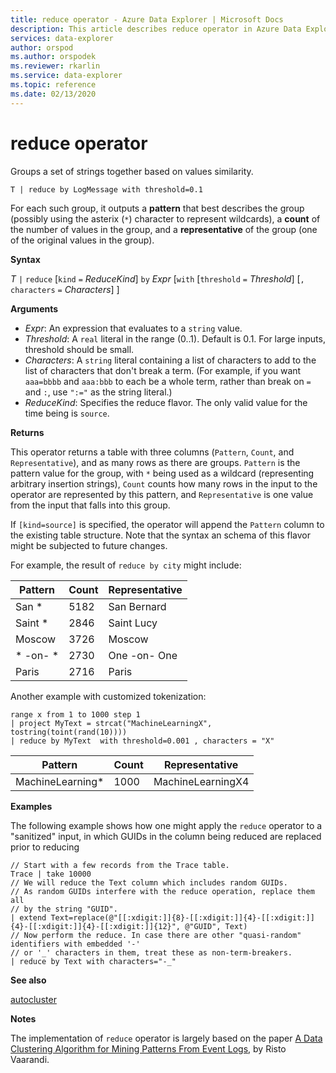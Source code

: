 ```yaml
---
title: reduce operator - Azure Data Explorer | Microsoft Docs
description: This article describes reduce operator in Azure Data Explorer.
services: data-explorer
author: orspod
ms.author: orspodek
ms.reviewer: rkarlin
ms.service: data-explorer
ms.topic: reference
ms.date: 02/13/2020
---
```

# reduce operator

Groups a set of strings together based on values similarity.

```kusto
T | reduce by LogMessage with threshold=0.1
```

For each such group, it outputs a **pattern** that best describes the group (possibly using the
asterix (`*`) character to represent wildcards), a **count** of the number of values in the group,
and a **representative** of the group (one of the original values in the group).

**Syntax**

*T* `|` `reduce` [`kind` `=` *ReduceKind*] `by` *Expr* [`with` [`threshold` `=` *Threshold*] [`,` `characters` `=` *Characters*] ]

**Arguments**

* *Expr*: An expression that evaluates to a `string` value.
* *Threshold*: A `real` literal in the range (0..1). Default is 0.1. For large inputs, threshold should be small. 
* *Characters*: A `string` literal containing a list of characters to add to the list of characters
  that don't break a term. (For example, if you want `aaa=bbbb` and `aaa:bbb` to each be a whole term,
  rather than break on `=` and `:`, use `":="` as the string literal.)
* *ReduceKind*: Specifies the reduce flavor. The only valid value for the time being is `source`.

**Returns**

This operator returns a table with three columns (`Pattern`, `Count`, and `Representative`),
and as many rows as there are groups. `Pattern` is the pattern value for the group, with `*`
being used as a wildcard (representing arbitrary insertion strings), `Count` counts how
many rows in the input to the operator are represented by this pattern, and `Representative`
is one value from the input that falls into this group.

If `[kind=source]` is specified, the operator will append the `Pattern` column to the existing table structure.
Note that the syntax an schema of this flavor might be subjected to future changes.

For example, the result of `reduce by city` might include: 

|Pattern     |Count |Representative|
|------------|------|--------------|
| San *      | 5182 |San Bernard   |
| Saint *    | 2846 |Saint Lucy    |
| Moscow     | 3726 |Moscow        |
| \* -on- \* | 2730 |One -on- One  |
| Paris      | 2716 |Paris         |

Another example with customized tokenization:

```kusto
range x from 1 to 1000 step 1
| project MyText = strcat("MachineLearningX", tostring(toint(rand(10))))
| reduce by MyText  with threshold=0.001 , characters = "X" 
```

|Pattern         |Count|Representative   |
|----------------|-----|-----------------|
|MachineLearning*|1000 |MachineLearningX4|

**Examples**

The following example shows how one might apply the `reduce` operator to a "sanitized"
input, in which GUIDs in the column being reduced are replaced prior to reducing

```kusto
// Start with a few records from the Trace table.
Trace | take 10000
// We will reduce the Text column which includes random GUIDs.
// As random GUIDs interfere with the reduce operation, replace them all
// by the string "GUID".
| extend Text=replace(@"[[:xdigit:]]{8}-[[:xdigit:]]{4}-[[:xdigit:]]{4}-[[:xdigit:]]{4}-[[:xdigit:]]{12}", @"GUID", Text)
// Now perform the reduce. In case there are other "quasi-random" identifiers with embedded '-'
// or '_' characters in them, treat these as non-term-breakers.
| reduce by Text with characters="-_"
```

**See also**

[autocluster](./autoclusterplugin.md)

**Notes**

The implementation of `reduce` operator is largely based on the paper [A Data Clustering Algorithm for Mining Patterns From Event Logs](https://ristov.github.io/publications/slct-ipom03-web.pdf), by Risto Vaarandi.